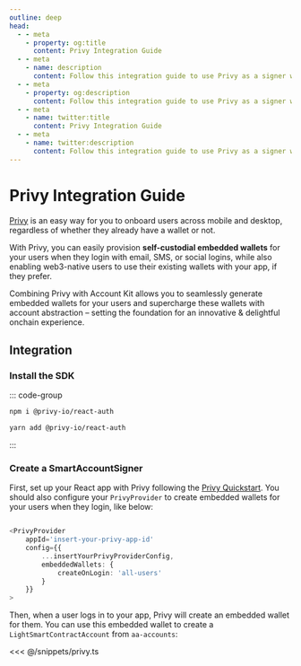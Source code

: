 ```yaml
---
outline: deep
head:
  - - meta
    - property: og:title
      content: Privy Integration Guide
  - - meta
    - name: description
      content: Follow this integration guide to use Privy as a signer with Account Kit, a vertically integrated stack for building apps that support ERC-4337.
  - - meta
    - property: og:description
      content: Follow this integration guide to use Privy as a signer with Account Kit, a vertically integrated stack for building apps that support ERC-4337.
  - - meta
    - name: twitter:title
      content: Privy Integration Guide
  - - meta
    - name: twitter:description
      content: Follow this integration guide to use Privy as a signer with Account Kit, a vertically integrated stack for building apps that support ERC-4337.
---
```


# Privy Integration Guide

[Privy](https://privy.io) is an easy way for you to onboard users across mobile and desktop, regardless of whether they already have a wallet or not.

With Privy, you can easily provision **self-custodial embedded wallets** for your users when they login with email, SMS, or social logins, while also enabling web3-native users to use their existing wallets with your app, if they prefer.

Combining Privy with Account Kit allows you to seamlessly generate embedded wallets for your users and supercharge these wallets with account abstraction – setting the foundation for an innovative & delightful onchain experience.

## Integration

### Install the SDK

::: code-group

```bash [npm]
npm i @privy-io/react-auth
```

```bash [yarn]
yarn add @privy-io/react-auth
```

:::

### Create a SmartAccountSigner

First, set up your React app with Privy following the [Privy Quickstart](https://docs.privy.io/guide/quickstart). You should also configure your `PrivyProvider` to create embedded wallets for your users when they login, like below:

```ts [PrivyProvider]

<PrivyProvider
    appId='insert-your-privy-app-id'
    config={{
        ...insertYourPrivyProviderConfig,
        embeddedWallets: {
            createOnLogin: 'all-users'
        }
    }}
>

```

Then, when a user logs in to your app, Privy will create an embedded wallet for them. You can use this embedded wallet to create a `LightSmartContractAccount` from `aa-accounts`:

<<< @/snippets/privy.ts

